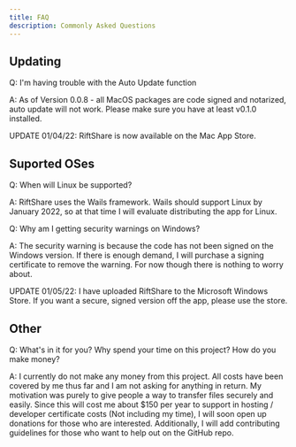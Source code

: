 ```yaml
---
title: FAQ
description: Commonly Asked Questions
---
```

## Updating

Q: I'm having trouble with the Auto Update function

A: As of Version 0.0.8 - all MacOS packages are code signed and notarized, auto update will not work. Please make sure you have at least v0.1.0 installed. 

UPDATE 01/04/22: RiftShare is now available on the Mac App Store. 


## Suported OSes

Q: When will Linux be supported?

A: RiftShare uses the Wails framework. Wails should support Linux by January 2022, so at that time I will evaluate distributing the app for Linux. 

Q: Why am I getting security warnings on Windows?

A: The security warning is because the code has not been signed on the Windows version. If there is enough demand, I will purchase a signing certificate to remove the warning. For now though there is nothing to worry about. 

UPDATE 01/05/22: I have uploaded RiftShare to the Microsoft Windows Store. If you want a secure, signed version off the app, please use the store. 

## Other

Q: What's in it for you? Why spend your time on this project? How do you make money?

A: I currently do not make any money from this project. All costs have been covered by me thus far and I am not asking for anything in return. 
My motivation was purely to give people a way to transfer files securely and easily. Since this will cost me about $150 per year to support in hosting / developer certificate costs (Not including my time), 
I will soon open up donations for those who are interested. Additionally, I will add contributing guidelines for those who want to help out on the GitHub repo. 